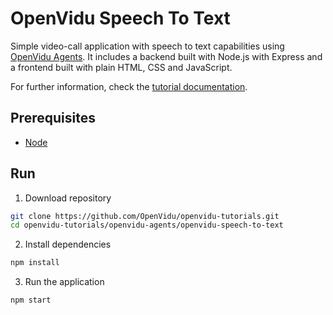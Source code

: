 # OpenVidu Speech To Text

Simple video-call application with speech to text capabilities using [OpenVidu Agents](). It includes a backend built with Node.js with Express and a frontend built with plain HTML, CSS and JavaScript.

For further information, check the [tutorial documentation]().

## Prerequisites

- [Node](https://nodejs.org/en/download)

## Run

1. Download repository

```bash
git clone https://github.com/OpenVidu/openvidu-tutorials.git
cd openvidu-tutorials/openvidu-agents/openvidu-speech-to-text
```

2. Install dependencies

```bash
npm install
```

3. Run the application

```bash
npm start
```
